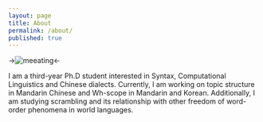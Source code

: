 ```yaml
---
layout: page
title: About
permalink: /about/
published: true
---
```

->![meeating](https://res.cloudinary.com/dvesv5z86/image/upload/v1521078978/picture-109.jpg)<-

I am a third-year Ph.D student interested in Syntax, Computational Linguistics and Chinese dialects. Currently, I am working on topic structure in Mandarin Chinese and Wh-scope in Mandarin and Korean. Additionally, I am studying scrambling and its relationship with other freedom of word-order phenomena in world languages.